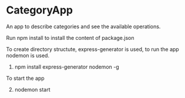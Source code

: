 # CategoryApp
An app to describe categories and see the available operations.

Run npm install to install the content of package.json

To create directory structute, express-generator is used, to run the app nodemon is used.

1. npm install express-generator nodemon -g

To start the app

2. nodemon start 
